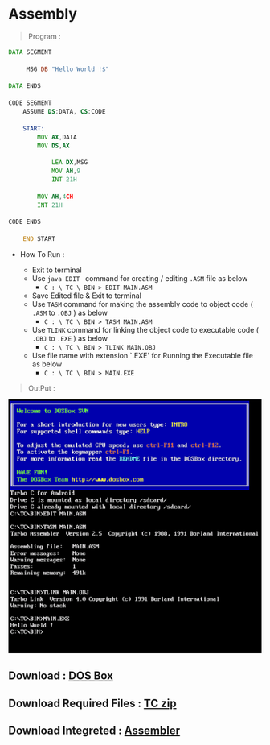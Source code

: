 # Assembly

> Program :

```asm
DATA SEGMENT

     MSG DB "Hello World !$"
     
DATA ENDS

CODE SEGMENT  
    ASSUME DS:DATA, CS:CODE
    
    START:
        MOV AX,DATA
        MOV DS,AX
        
            LEA DX,MSG
            MOV AH,9
            INT 21H
        
        MOV AH,4CH
        INT 21H
        
CODE ENDS

    END START
```

* How To Run :
 
   * Exit to terminal
   * Use ```java EDIT ``` command for creating / editing `.ASM` file as below
      * `C : \ TC \ BIN > EDIT MAIN.ASM`
   * Save Edited file & Exit to terminal
   * Use `TASM` command for making the assembly code to object code ( `.ASM` to `.OBJ` ) as below
      * `C : \ TC \ BIN > TASM MAIN.ASM`
   * Use `TLINK` command for linking the object code to executable code ( `.OBJ` to `.EXE` ) as below
      * `C : \ TC \ BIN > TLINK MAIN.OBJ`
   * Use file name with extension `.EXE' for Running the Executable file as below
      * `C : \ TC \ BIN > MAIN.EXE`

> OutPut :

![Output](output.png)

## Download : [DOS Box](DOS%20Box_1.1.1.apk?raw=true)
## Download Required Files : [TC zip](TC.zip?raw=true)
## Download Integreted : [Assembler](Assembler_2.0.apk?raw=true)

